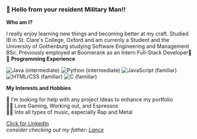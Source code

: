 ### 👋 Hello from your resident Military Man!! 

**Who am I?**

I really enjoy learning new things and becoming better at my craft. Studied IB in St. Clare's College, Oxford and am currenly a Student and the University of Gothenburg studying Software Engineering and Management BSc. Previously employed at Boomerank as an Intern Full-Stack Developer🤯💥 
**Programming Experience**

![Java (intermediate)](https://img.shields.io/static/v1?label=Java&logo=Java&logoColor=eeeeee&message=intermediate&color=green&style=for-the-badge)
![Python (intermediate)](https://img.shields.io/static/v1?label=Python&logo=Python&logoColor=eeeeee&message=intermediate&color=green&style=for-the-badge)
![JavaScript (familiar)](https://img.shields.io/static/v1?label=JavaScript&logo=JavaScript&logoColor=eeeeee&message=familiar&color=yellowgreen&style=for-the-badge)
![HTML/CSS (familiar)](https://img.shields.io/static/v1?label=HTML%2fCSS&logo=HTML5&logoColor=eeeeee&message=familiar&color=yellowgreen&style=for-the-badge)
![C (familiar)](https://img.shields.io/static/v1?label=C&logo=C&logoColor=eeeeee&message=familiar&color=yellowgreen&style=for-the-badge)

**My Interests and Hobbies**

🤔 I’m looking for help with any project Ideas to enhance my portfolio<br>
🐱‍👤 Love Gaming, Working out, and Espressos<br>
🤷‍♂️ Into all types of music, especially Rap and Metal<br>

[Click for LinkedIn](https://www.linkedin.com/in/georg-zsolnai-b662a6241/) <br>
*_consider checking out my father: [Lance](https://github.com/Lancear)_*<br>

<!--
**GeorgZs/GeorgZs** is a ✨ _special_ ✨ repository because its `README.md` (this file) appears on your GitHub profile.
 **Shields.io** 
Here are some ideas to get you started:

- 🔭 I’m currently working on ...
- 🌱 I’m currently learning ...
- 👯 I’m looking to collaborate on ...
- 🤔 I’m looking for help with ...
- 💬 Ask me about ...
- 📫 How to reach me: ...
- 😄 Pronouns: ...
- ⚡ Fun fact: ...
-->
